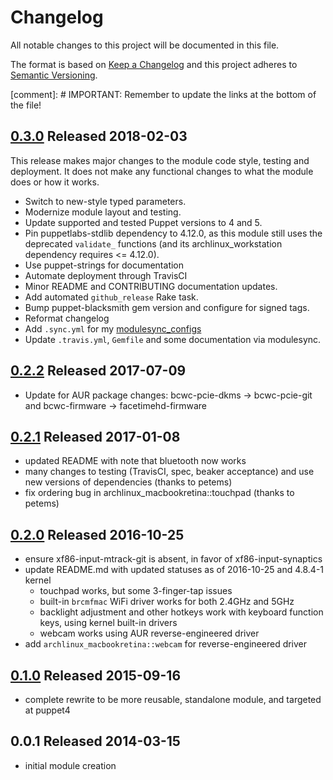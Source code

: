 # Changelog

All notable changes to this project will be documented in this file.

The format is based on [Keep a Changelog](http://keepachangelog.com/en/1.0.0/)
and this project adheres to [Semantic Versioning](http://semver.org/spec/v2.0.0.html).

[comment]: # IMPORTANT: Remember to update the links at the bottom of the file!

## [0.3.0] Released 2018-02-03

This release makes major changes to the module code style, testing and deployment. It does not make any functional changes to what the module does or how it works.

- Switch to new-style typed parameters.
- Modernize module layout and testing.
- Update supported and tested Puppet versions to 4 and 5.
- Pin puppetlabs-stdlib dependency to 4.12.0, as this module still uses the deprecated ``validate_`` functions (and its archlinux_workstation dependency requires <= 4.12.0).
- Use puppet-strings for documentation
- Automate deployment through TravisCI
- Minor README and CONTRIBUTING documentation updates.
- Add automated ``github_release`` Rake task.
- Bump puppet-blacksmith gem version and configure for signed tags.
- Reformat changelog
- Add ``.sync.yml`` for my [modulesync_configs](https://github.com/jantman/modulesync_configs)
- Update ``.travis.yml``, ``Gemfile`` and some documentation via modulesync.

## [0.2.2] Released 2017-07-09

- Update for AUR package changes: bcwc-pcie-dkms -> bcwc-pcie-git and bcwc-firmware -> facetimehd-firmware

## [0.2.1] Released 2017-01-08

- updated README with note that bluetooth now works
- many changes to testing (TravisCI, spec, beaker acceptance) and use new versions of dependencies (thanks to petems)
- fix ordering bug in archlinux_macbookretina::touchpad (thanks to petems)

## [0.2.0] Released 2016-10-25

- ensure xf86-input-mtrack-git is absent, in favor of xf86-input-synaptics
- update README.md with updated statuses as of 2016-10-25 and 4.8.4-1 kernel
  - touchpad works, but some 3-finger-tap issues
  - built-in ``brcmfmac`` WiFi driver works for both 2.4GHz and 5GHz
  - backlight adjustment and other hotkeys work with keyboard function keys, using kernel built-in drivers
  - webcam works using AUR reverse-engineered driver
- add ``archlinux_macbookretina::webcam`` for reverse-engineered driver

## [0.1.0] Released 2015-09-16

- complete rewrite to be more reusable, standalone module, and targeted at puppet4

## 0.0.1 Released 2014-03-15

- initial module creation

[0.3.0]: https://github.com/jantman/puppet-archlinux-macbookretina/compare/0.2.2...0.3.0
[0.2.2]: https://github.com/jantman/puppet-archlinux-macbookretina/compare/0.2.1...0.2.2
[0.2.1]: https://github.com/jantman/puppet-archlinux-macbookretina/compare/0.2.0...0.2.1
[0.2.0]: https://github.com/jantman/puppet-archlinux-macbookretina/compare/0.1.0...0.2.0
[0.1.0]: https://github.com/jantman/puppet-archlinux-macbookretina/releases/tag/0.1.0
